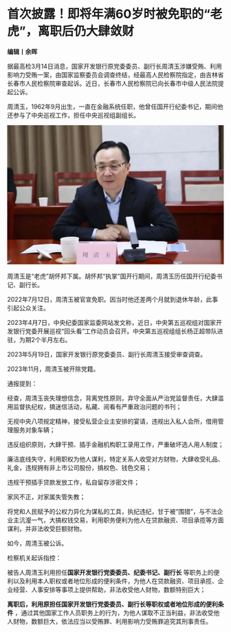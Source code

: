 # 首次披露！即将年满60岁时被免职的“老虎”，离职后仍大肆敛财

**编辑丨余晖**

据最高检3月14日消息，国家开发银行原党委委员、副行长周清玉涉嫌受贿、利用影响力受贿一案，由国家监察委员会调查终结，经最高人民检察院指定，由吉林省长春市人民检察院审查起诉。近日，长春市人民检察院已向长春市中级人民法院提起公诉。

周清玉，1962年9月出生，一直在金融系统任职，他曾任国开行纪委书记，期间他还参与了中央巡视工作，担任中央巡视组副组长。

![7f3d5de40f0514e279952d3125449e0e.jpg](https://raw.githubusercontent.com/qqhsx/qqnews_image/main/2024/03/14/首次披露！即将年满60岁时被免职的“老虎”，离职后仍大肆敛财/7f3d5de40f0514e279952d3125449e0e.jpg)

周清玉是“老虎”胡怀邦下属。胡怀邦“执掌”国开行期间，周清玉历任国开行纪委书记、副行长。

2022年7月12日，周清玉被官宣免职。因当时他还差两个月就到退休年龄，此事引起公众关注。

2023年4月7日，中央纪委国家监委网站发文称，近日，中央第五巡视组对国家开发银行党委开展巡视“回头看”工作动员会召开。中央第五巡视组组长杨正超带队进驻，为期2个半月左右。

2023年5月19日，国家开发银行原党委委员、副行长周清玉接受审查调查。

2023年11月，周清玉被开除党籍。

通报提到：

经查，周清玉丧失理想信念，背离党性原则，弃守全面从严治党监督责任，大肆滥用监督执纪权，搞迷信活动，私藏、阅看有严重政治问题的书刊；

无视中央八项规定精神，接受私营企业主安排的宴请，违规出入私人会所，借用管理服务对象车辆；

违反组织原则，大肆干预、插手金融机构职工录用工作，严重破坏选人用人制度；

廉洁底线失守，利用职权为他人谋利，特定关系人收受对方财物，大肆收受礼品、礼金，违规拥有非上市公司股份，搞权色、钱色交易；

违规干预插手贷款发放工作，私自留存涉密文件；

家风不正，对家属失管失教；

将党和人民赋予的公权力异化为谋私的工具，执纪违纪，甘于被“围猎”，与不法企业主沆瀣一气，大搞权钱交易，利用职务便利为他人在贷款融资、项目承揽等方面谋利，并非法收受巨额财物。

如今，周清玉被公诉。

检察机关起诉指控：

被告人周清玉利用担任**国家开发银行党委委员、纪委书记、副行长**
等职务上的便利以及利用本人职权或者地位形成的便利条件，为他人在贷款融资、项目承揽、企业经营、人事安排等事项上提供帮助，非法收受他人财物，数额特别巨大；

**离职后，利用原担任国家开发银行党委委员、副行长等职权或者地位形成的便利条件**
，通过其他国家工作人员职务上的行为，为他人谋取不正当利益，非法收受他人财物，数额巨大，依法应当以受贿罪、利用影响力受贿罪追究其刑事责任。

